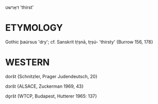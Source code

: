 דאָרשט
'thirst'

ETYMOLOGY
===========
Gothic þaúrsus 'dry'; cf. Sanskrit tṛ́ṣnā, tṛṣú- 'thirsty'
{Burrow 156, 178}

WESTERN
========

doršt {Schnitzler, Prager Judendeutsch, 20}

dɔršt {ALSACE, Zuckerman 1969, 43}

dǫršt {WTCP, Budapest, Hutterer 1965: 137}
